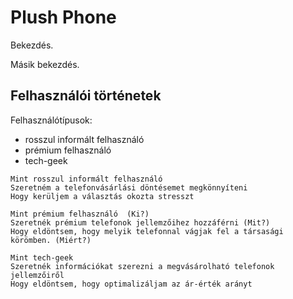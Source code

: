 # Plush Phone

Bekezdés.

Másik bekezdés.

## Felhasználói történetek

Felhasználótípusok:

- rosszul informált felhasználó
- prémium felhasználó
- tech-geek

```
Mint rosszul informált felhasználó
Szeretném a telefonvásárlási döntésemet megkönnyíteni
Hogy kerüljem a választás okozta stresszt

Mint prémium felhasználó  (Ki?)
Szeretnék prémium telefonok jellemzőihez hozzáférni (Mit?) 
Hogy eldöntsem, hogy melyik telefonnal vágjak fel a társasági körömben. (Miért?)

Mint tech-geek 
Szeretnék információkat szerezni a megvásárolható telefonok jellemzőiről
Hogy eldöntsem, hogy optimalizáljam az ár-érték arányt
```
